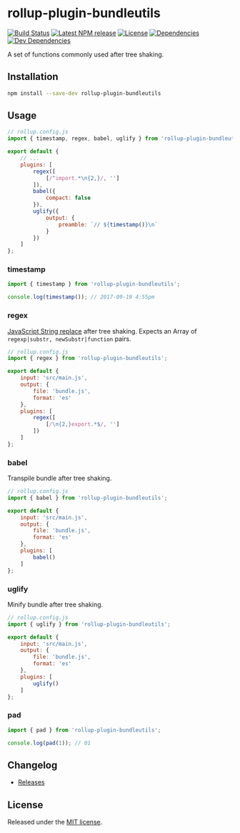 # rollup-plugin-bundleutils
[![Build Status](https://travis-ci.org/pschroen/rollup-plugin-bundleutils.svg)]()
[![Latest NPM release](https://img.shields.io/npm/v/rollup-plugin-bundleutils.svg)]()
[![License](https://img.shields.io/npm/l/rollup-plugin-bundleutils.svg)]()
[![Dependencies](https://img.shields.io/david/pschroen/rollup-plugin-bundleutils.svg)]()
[![Dev Dependencies](https://img.shields.io/david/dev/pschroen/rollup-plugin-bundleutils.svg)]()

A set of functions commonly used after tree shaking.


## Installation

```bash
npm install --save-dev rollup-plugin-bundleutils
```


## Usage

```js
// rollup.config.js
import { timestamp, regex, babel, uglify } from 'rollup-plugin-bundleutils';

export default {
    // ...
    plugins: [
        regex([
            [/^import.*\n{2,}/, '']
        ]),
        babel({
            compact: false
        }),
        uglify({
            output: {
                preamble: `// ${timestamp()}\n`
            }
        })
    ]
};
```


### timestamp

```js
import { timestamp } from 'rollup-plugin-bundleutils';

console.log(timestamp()); // 2017-09-19 4:55pm
```


### regex

[JavaScript String replace](https://developer.mozilla.org/en-US/docs/Web/JavaScript/Reference/Global_Objects/String/replace) after tree shaking. Expects an Array of `regexp|substr, newSubstr|function` pairs.

```js
// rollup.config.js
import { regex } from 'rollup-plugin-bundleutils';

export default {
    input: 'src/main.js',
    output: {
        file: 'bundle.js',
        format: 'es'
    },
    plugins: [
        regex([
            [/\n{2,}export.*$/, '']
        ])
    ]
};
```


### babel

Transpile bundle after tree shaking.

```js
// rollup.config.js
import { babel } from 'rollup-plugin-bundleutils';

export default {
    input: 'src/main.js',
    output: {
        file: 'bundle.js',
        format: 'es'
    },
    plugins: [
        babel()
    ]
};
```


### uglify

Minify bundle after tree shaking.

```js
// rollup.config.js
import { uglify } from 'rollup-plugin-bundleutils';

export default {
    input: 'src/main.js',
    output: {
        file: 'bundle.js',
        format: 'es'
    },
    plugins: [
        uglify()
    ]
};
```


### pad

```js
import { pad } from 'rollup-plugin-bundleutils';

console.log(pad(1)); // 01
```


## Changelog

* [Releases](https://github.com/pschroen/rollup-plugin-bundleutils/releases)


## License

Released under the [MIT license](LICENSE).
